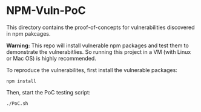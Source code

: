 # NPM-Vuln-PoC

This directory contains the proof-of-concepts for vulnerabilities discovered in npm pakcages. 

**Warning:** This repo will install vulnerable npm packages and test them to demonstrate the vulnerabitlies. So running this project in a VM (with Linux or Mac OS) is highly recommended.

To reproduce the vulnerabilites, first install the vulnerable packages: 

```
npm install
```

Then, start the PoC testing script:

```
./PoC.sh
```